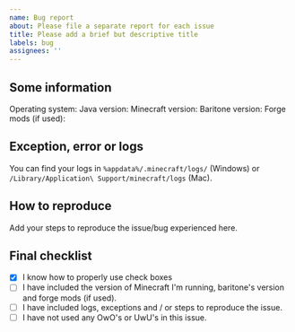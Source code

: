 ```yaml
---
name: Bug report
about: Please file a separate report for each issue
title: Please add a brief but descriptive title
labels: bug
assignees: ''
---
```


## Some information
Operating system:
Java version:
Minecraft version:
Baritone version:
Forge mods (if used): 

## Exception, error or logs
You can find your logs in `%appdata%/.minecraft/logs/` (Windows) or `/Library/Application\ Support/minecraft/logs` (Mac).

## How to reproduce
Add your steps to reproduce the issue/bug experienced here.

## Final checklist
- [x] I know how to properly use check boxes 
- [ ] I have included the version of Minecraft I'm running, baritone's version and forge mods (if used).
- [ ] I have included logs, exceptions and / or steps to reproduce the issue.
- [ ] I have not used any OwO's or UwU's in this issue.
